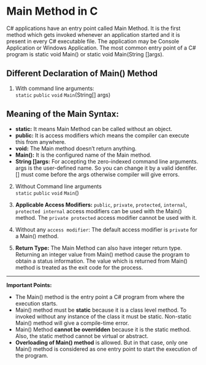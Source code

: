# Main Method in C
C# applications have an entry point called Main Method. It is the first method which gets invoked whenever an application started and it is present in every C# executable file. The application may be Console Application or Windows Application. The most common entry point of a C# program is static void Main() or static void Main(String []args).<br>

## Different Declaration of Main() Method
1. With command line arguments:<br>
`static` `public` `void` `Main`(String[] args)<br>

## Meaning of the Main Syntax:

* **static:** It means Main Method can be called without an object.
* **public:** It is access modifiers which means the compiler can execute this from anywhere.
* **void:** The Main method doesn’t return anything.
* **Main():** It is the configured name of the Main method.
* **String []args:** For accepting the zero-indexed command line arguments. args is the user-defined name. So you  can change it by a valid identifer. [] must come before the args otherwise compiler will give errors. <br>
2. Without Command line arguments<br>
`static` `public` `void` `Main`()<br>

3. **Applicable Access Modifiers:** `public`, `private`, `protected`, `internal`, `protected internal` access modifiers can be used with the Main() method. The `private protected` access modifier cannot be used with it.
4. Without any `access modifier`: The default access modifier is `private` for a Main() method. 

5. **Return Type:** The Main Method can also have integer return type. Returning an integer value from Main() method cause the program to obtain a status information. The value which is returned from Main() method is treated as the exit code for the process. <br>
***
**Important Points:**<br>

* The Main() method is the entry point a C# program from where the execution starts.
* Main() method must be **static** because it is a class level method. To invoked without any instance of the class it must be static. Non-static Main() method will give a compile-time error.
* Main() Method **cannot be overridden** because it is the static method. Also, the static method cannot be virtual or abstract.
* **Overloading of Main() method** is allowed. But in that case, only one Main() method is considered as one entry point to start the execution of the program. 